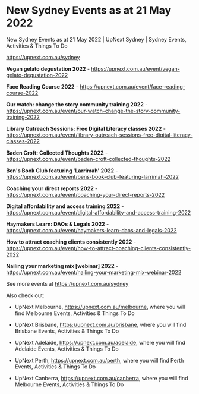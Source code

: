 # New Sydney Events as at 21 May 2022
New Sydney Events as at 21 May 2022 | UpNext Sydney | Sydney Events, Activities &amp; Things To Do

https://upnext.com.au/sydney


**Vegan gelato degustation 2022** - https://upnext.com.au/event/vegan-gelato-degustation-2022

**Face Reading Course 2022** - https://upnext.com.au/event/face-reading-course-2022

**Our watch: change the story community training 2022** - https://upnext.com.au/event/our-watch-change-the-story-community-training-2022

**Library Outreach Sessions: Free Digital Literacy classes 2022** - https://upnext.com.au/event/library-outreach-sessions-free-digital-literacy-classes-2022

**Baden Croft: Collected Thoughts 2022** - https://upnext.com.au/event/baden-croft-collected-thoughts-2022

**Ben's Book Club featuring 'Larrimah' 2022** - https://upnext.com.au/event/bens-book-club-featuring-larrimah-2022

**Coaching your direct reports 2022** - https://upnext.com.au/event/coaching-your-direct-reports-2022

**Digital affordability and access training 2022** - https://upnext.com.au/event/digital-affordability-and-access-training-2022

**Haymakers Learn: DAOs & Legals 2022** - https://upnext.com.au/event/haymakers-learn-daos-and-legals-2022

**How to attract coaching clients consistently 2022** - https://upnext.com.au/event/how-to-attract-coaching-clients-consistently-2022

**Nailing your marketing mix [webinar] 2022** - https://upnext.com.au/event/nailing-your-marketing-mix-webinar-2022



See more events at https://upnext.com.au/sydney


Also check out:

* UpNext Melbourne, https://upnext.com.au/melbourne, where you will find Melbourne Events, Activities & Things To Do

* UpNext Brisbane, https://upnext.com.au/brisbane, where you will find Brisbane Events, Activities & Things To Do

* UpNext Adelaide, https://upnext.com.au/adelaide, where you will find Adelaide Events, Activities & Things To Do

* UpNext Perth, https://upnext.com.au/perth, where you will find Perth Events, Activities & Things To Do

* UpNext Canberra, https://upnext.com.au/canberra, where you will find Melbourne Events, Activities & Things To Do